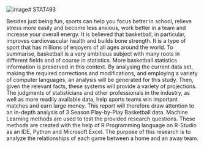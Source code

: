 ![image](https://github.com/AlperTunahan/STAT493/assets/63862268/6d826cd2-f86d-4891-aaf2-f067dac5df9d)# STAT493

Besides just being fun, sports can help you focus better in school, relieve stress more easily and become less anxious, work better in a team and increase your overall energy. It is believed that basketball, in particular, improves cardiovascular health and builds bone strength. It is a type of sport that has millions of enjoyers of all ages around the world. To summarise, basketball is a very ambitious subject with many roots in different fields and of course in statistics. More basketball statistics information is preserved in this context. By analysing the current data set, making the required corrections and modifications, and employing a variety of computer languages, an analysis will be generated for this study. Then, given the relevant facts, these systems will provide a variety of projections. The judgments of statisticians and other professionals in the industry, as well as more readily available data, help sports teams win important matches and earn large money. This report will therefore draw attention to an in-depth analysis of 3 Season Play-by-Play Basketball data. Machine Learning methods are used to test the provided research questions. These methods are created with the help of R Programming language on R-Studio as an IDE, Python and Microsoft Excel.  The purpose of this research is to analyze the relationships of each game between a home and an away team.
